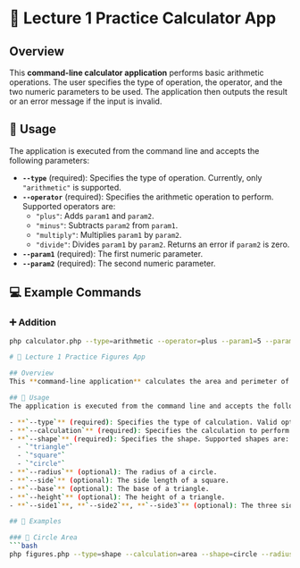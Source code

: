 # 🧮 Lecture 1 Practice Calculator App

## Overview
This **command-line calculator application** performs basic arithmetic operations. The user specifies the type of operation, the operator, and the two numeric parameters to be used. The application then outputs the result or an error message if the input is invalid.

## 🚀 Usage
The application is executed from the command line and accepts the following parameters:

- **`--type`** (required): Specifies the type of operation. Currently, only `"arithmetic"` is supported.
- **`--operator`** (required): Specifies the arithmetic operation to perform. Supported operators are:
  - `"plus"`: Adds `param1` and `param2`.
  - `"minus"`: Subtracts `param2` from `param1`.
  - `"multiply"`: Multiplies `param1` by `param2`.
  - `"divide"`: Divides `param1` by `param2`. Returns an error if `param2` is zero.
- **`--param1`** (required): The first numeric parameter.
- **`--param2`** (required): The second numeric parameter.

## 💻 Example Commands

### ➕ Addition
```bash
php calculator.php --type=arithmetic --operator=plus --param1=5 --param2=3

# 📐 Lecture 1 Practice Figures App

## Overview
This **command-line application** calculates the area and perimeter of various shapes including triangles, squares, and circles. The user specifies the type of calculation, the shape, and the necessary dimensions to perform the calculation. The application then outputs the result or an error message if the input is invalid.

## 🚀 Usage
The application is executed from the command line and accepts the following parameters:

- **`--type`** (required): Specifies the type of calculation. Valid options are `"shape"`.
- **`--calculation`** (required): Specifies the calculation to perform. Valid options are `"area"` or `"perimeter"`.
- **`--shape`** (required): Specifies the shape. Supported shapes are:
  - `"triangle"`
  - `"square"`
  - `"circle"`
- **`--radius`** (optional): The radius of a circle.
- **`--side`** (optional): The side length of a square.
- **`--base`** (optional): The base of a triangle.
- **`--height`** (optional): The height of a triangle.
- **`--side1`**, **`--side2`**, **`--side3`** (optional): The three sides of a triangle.

## 📏 Examples

### 🔵 Circle Area
```bash
php figures.php --type=shape --calculation=area --shape=circle --radius=10


